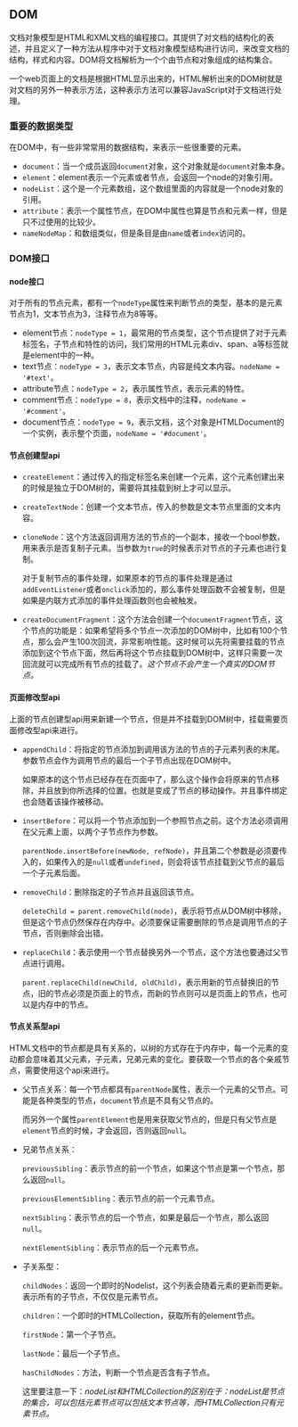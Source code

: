 ## DOM

文档对象模型是HTML和XML文档的编程接口。其提供了对文档的结构化的表述，并且定义了一种方法从程序中对于文档对象模型结构进行访问，来改变文档的结构，样式和内容。DOM将文档解析为一个个由节点和对象组成的结构集合。

一个web页面上的文档是根据HTML显示出来的，HTML解析出来的DOM树就是对文档的另外一种表示方法，这种表示方法可以兼容JavaScript对于文档进行处理。

### 重要的数据类型

在DOM中，有一些非常常用的数据结构，来表示一些很重要的元素。

* `document`：当一个成员返回`document`对象，这个对象就是`document`对象本身。
* `element`：element表示一个元素或者节点，会返回一个node的对象引用。
* `nodeList`：这个是一个元素数组，这个数组里面的内容就是一个node对象的引用。
* `attribute`：表示一个属性节点，在DOM中属性也算是节点和元素一样，但是只不过使用的比较少。
* `nameNodeMap`：和数组类似，但是条目是由`name`或者`index`访问的。

### DOM接口

#### node接口

对于所有的节点元素，都有一个`nodeType`属性来判断节点的类型，基本的是元素节点为1，文本节点为3，注释节点为8等等。

* element节点：`nodeType = 1`，最常用的节点类型，这个节点提供了对于元素标签名，子节点和特性的访问，我们常用的HTML元素div、span、a等标签就是element中的一种。
* text节点：`nodeType = 3`，表示文本节点，内容是纯文本内容。`nodeName = '#text'`。
* attribute节点：`nodeType = 2`，表示属性节点，表示元素的特性。
* comment节点：`nodeType = 8`，表示文档中的注释，`nodeName = '#comment'`。
* document节点：`nodeType = 9`，表示文档，这个对象是HTMLDocument的一个实例，表示整个页面，`nodeName = '#document'`。

#### 节点创建型api

* `createElement`：通过传入的指定标签名来创建一个元素，这个元素创建出来的时候是独立于DOM树的，需要将其挂载到树上才可以显示。

* `createTextNode`：创建一个文本节点，传入的参数是文本节点里面的文本内容。

* `cloneNode`：这个方法返回调用方法的节点的一个副本，接收一个bool参数，用来表示是否复制子元素。当参数为`true`的时候表示对节点的子元素也进行复制。

  对于复制节点的事件处理，如果原本的节点的事件处理是通过`addEventListener`或者`onclick`添加的，那么事件处理函数不会被复制，但是如果是内联方式添加的事件处理函数则也会被触发。

* `createDocumentFragment`：这个方法会创建一个`documentFragment`节点，这个节点的功能是：如果希望将多个节点一次添加的DOM树中，比如有100个节点，那么会产生100次回流，非常影响性能。这时候可以先将需要挂载的节点添加到这个节点下面，然后再将这个节点挂载到DOM树中，这样只需要一次回流就可以完成所有节点的挂载了。*这个节点不会产生一个真实的DOM节点。*

#### 页面修改型api

上面的节点创建型api用来新建一个节点，但是并不挂载到DOM树中，挂载需要页面修改型api来进行。

* `appendChild`：将指定的节点添加到调用该方法的节点的子元素列表的末尾。参数节点会作为调用节点的最后一个子节点出现在DOM树中。

  如果原本的这个节点已经存在在页面中了，那么这个操作会将原来的节点移除，并且放到你所选择的位置。也就是变成了节点的移动操作。并且事件绑定也会随着该操作被移动。

* `insertBefore`：可以将一个节点添加到一个参照节点之前。这个方法必须调用在父元素上面，以两个子节点作为参数。

  `parentNode.insertBefore(newNode, refNode)`，并且第二个参数是必须要传入的，如果传入的是`null`或者`undefined`，则会将该节点挂载到父节点的最后一个子元素后面。

* `removeChild`：删除指定的子节点并且返回该节点。

  `deleteChild = parent.removeChild(node)`，表示将节点从DOM树中移除，但是这个节点仍然保存在内存中。必须要保证需要删除的节点是调用节点的子节点，否则删除会出错。

* `replaceChild`：表示使用一个节点替换另外一个节点，这个方法也要通过父节点进行调用。

  `parent.replaceChild(newChild, oldChild)`，表示用新的节点替换旧的节点，旧的节点必须是页面上的节点，而新的节点则可以是页面上的节点，也可以是内存中的节点。

#### 节点关系型api

HTML文档中的节点都是具有关系的，以树的方式存在于内存中，每一个元素的变动都会意味着其父元素，子元素，兄弟元素的变化。要获取一个节点的各个亲戚节点，需要使用这个api来进行。

* 父节点关系：每一个节点都具有`parentNode`属性，表示一个元素的父节点。可能是各种类型的节点，`document`节点是不具有父节点的。

  而另外一个属性`parentElement`也是用来获取父节点的，但是只有父节点是`element`节点的时候，才会返回，否则返回`null`。

* 兄弟节点关系：

  `previousSibling`：表示节点的前一个节点，如果这个节点是第一个节点，那么返回`null`。

  `previousElementSibling`：表示节点的前一个元素节点。

  `nextSibling`：表示节点的后一个节点，如果是最后一个节点，那么返回`null`。

  `nextElementSibling`：表示节点的后一个元素节点。

* 子关系型：

  `childNodes`：返回一个即时的Nodelist，这个列表会随着元素的更新而更新。表示所有的子节点，不仅仅是元素节点。

  `children`：一个即时的HTMLCollection，获取所有的element节点。

  `firstNode`：第一个子节点。

  `lastNode`：最后一个子节点。

  `hasChildNodes`：方法，判断一个节点是否含有子节点。

  这里要注意一下：*nodeList和HTMLCollection的区别在于：nodeList是节点的集合，可以包括元素节点可以包括文本节点等，而HTMLCollection只有元素节点。*